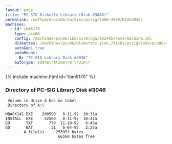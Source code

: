 ```yaml
---
layout: page
title: "PC-SIG Diskette Library (Disk #3046)"
permalink: /software/pcx86/sw/misc/pcsig/3000-3999/DISK3046/
machines:
  - id: ibm5170
    type: pcx86
    config: /machines/pcx86/ibm/5170/cga/1024kb/rev3/machine.xml
    diskettes: /machines/pcx86/diskettes.json,/disks/pcsigdisks/pcx86/diskettes.json
    autoGen: true
    autoMount:
      B: "PC-SIG Library Disk #3046"
    autoType: $date\r$time\rB:\rDIR\r
---
```


{% include machine.html id="ibm5170" %}

### Directory of PC-SIG Library Disk #3046

     Volume in drive A has no label
     Directory of A:\

    MBACK141 EXE    200590   8-11-92  10:31a
    INSTALL  EXE     52560   8-11-92  10:41a
    GO       TXT       770  11-10-92   6:45a
    GO       BAT        31   6-04-92   2:25a
            4 file(s)     253951 bytes
                           66560 bytes free

